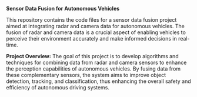 **Sensor Data Fusion for Autonomous Vehicles**

This repository contains the code files for a sensor data fusion project aimed at integrating radar and camera data for autonomous vehicles. The fusion of radar and camera data is a crucial aspect of enabling vehicles to perceive their environment accurately and make informed decisions in real-time.

**Project Overview:**
The goal of this project is to develop algorithms and techniques for combining data from radar and camera sensors to enhance the perception capabilities of autonomous vehicles. By fusing data from these complementary sensors, the system aims to improve object detection, tracking, and classification, thus enhancing the overall safety and efficiency of autonomous driving systems.
